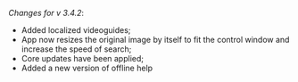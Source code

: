 _Changes for v 3.4.2_:
- Added localized videoguides;
- App now resizes the original image by itself to fit the control window and increase the speed of search;
- Core updates have been applied;
- Added a new version of offline help
